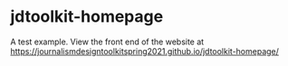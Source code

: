 # jdtoolkit-homepage
A test example. View the front end of the website at https://journalismdesigntoolkitspring2021.github.io/jdtoolkit-homepage/
